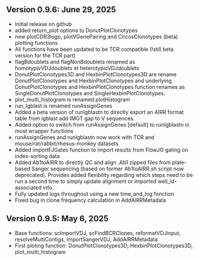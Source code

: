 ## Version 0.9.6: June 29, 2025

-   Initial release on github
-   added return_plot options to DonutPlotClonotypes
-   new plotCDR3logo, plotVGenePairing and CircosClonotypes (beta) plotting functions
-   All functions have been updated to be TCR compatible (!still beta version for the TCR part)
-   flagBdoublets and flagNonBdoublets renamed as homotypivVDJdoublets et heterotypicVDJdoublets
-   DonutPlotClonotypes3D and HexbinPlotClonotypes3D are rename DonutPlotClonotypes and HexbinPlotClonotypes and underlying DonutPlotClonotypes and HexbinPlotClonotypes function renames as SingleDonutPlotClonotypes and SingleHexbinPlotClonotypes.
-   plot_multi_histogram is renamed plotHistogram
-   run_Igblast is renamed runAssignGenes
-   Added a beta version of runIgblastn to directly export an AIRR format table from igblast add IMGT gap to V sequences.
-   Added option to switch from runAssignGenes [default] to runIgblastn in most wrapper functions
-   runAssignGenes and runIgblastn now work with TCR and mouse/rat/rabbit/rhesus-monkey datasets
-   Added importFJGates function to import results from FlowJO gating on index-sorting data
-   Added Ab1toAIRR to directly QC and align .Ab1 zipped files from plate-based Sanger sequencing (based on former Ab1toAIRR.sh script now deprecated). Provides added flexibility regarding which steps need to be run a second time to simply update alignment or imported well_id-associated info.
-   Fully updated logs throughout using a new time_and_log fonction
-   Fixed bug in clone frequency calculation in AddAIRRMetadata

## Version 0.9.5: May 6, 2025

-   Base functions: scImportVDJ, scFindBCRClones, reformatVDJinput, resolveMultiContigs, importSangerVDJ, AddAIRRMetadata
-   First ploting function: DonutPlotClonotypes3D, HexbinPlotClonotypes3D, plot_multi_histogram
